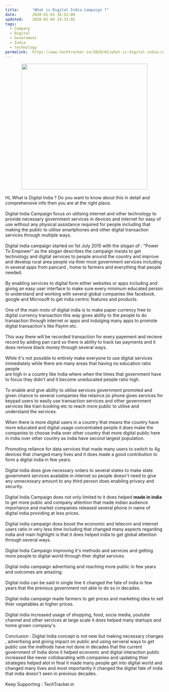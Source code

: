 ```yaml
---
title:		"What is Digital India Campaign ?"
date:		2020-01-01 16:52:00
updated:	2020-01-04 14:33:02
tags: 
  - Company
  - Digital
  - Government
  - India
  - technology	
permalink:	https://www.techtracker.in/2020/01/what-is-digital-india-campaign.html
---
```


<div><div class="separator" style="clear: both; text-align: center;"><div class="separator" style="clear: both; text-align: center;"><div class="separator" style="clear: both; text-align: center;"><div class="separator" style="clear: both; text-align: center;"><div class="separator" style="clear: both; text-align: center;">
  <a href="https://lh3.googleusercontent.com/-czsJSXC6bq8/Xg8R_Ctj4qI/AAAAAAAAAcs/yZOj9bU5RAgVM9hEoMmuxcigd_pJ6SCaACLcBGAsYHQ/s1600/1578045928166586-0.png" imageanchor="1" style="margin-left: 1em; margin-right: 1em;">
    <img border="0" src="https://lh3.googleusercontent.com/-czsJSXC6bq8/Xg8R_Ctj4qI/AAAAAAAAAcs/yZOj9bU5RAgVM9hEoMmuxcigd_pJ6SCaACLcBGAsYHQ/s1600/1578045928166586-0.png" width="400">
  </a>
</div></div></div></div></div></div><div><br></div>Hi, What is Digital India ? Do you want to know about this in detail and comprehensive info then you are at the right place.<div><br></div><div>Digital India Campaign focus on utilising internet and other technology to provide necessary government services in devices and internet for easy of use without any physical assistance required for people including that making the public to utilise smartphones and other digital transaction services through multiple ways.</div><div><br></div><div>Digital india campaign started on 1st July 2015 with the slogan of&nbsp;<span class="w8qArf">:&nbsp;</span><span class="LrzXr kno-fv">"Power To Empower" as the slogan describes the campaign insists to get technology and digital services to people around the country and improve and develop rural area people via thier most government services including in several apps from pancard , home to farmers and everything that people needed.</span></div><div><span class="LrzXr kno-fv"><br></span></div><div><span class="LrzXr kno-fv">By enabling services to digital form either websites or apps including and giving an easy user interface to make sure every minimum educated person to understand and working with several global companies like facebook, google and Microsoft to get india centric features and products.</span></div><div><span class="LrzXr kno-fv"><br></span></div><div><span class="LrzXr kno-fv">One of the main moto of digital india is to make paper currency free to digital currency transaction this way gives ability to the people to do transaction through internet or apps and indulging many apps to promote digital transaction's like Paytm etc.</span></div><div><span class="LrzXr kno-fv"><br></span></div><div><span class="LrzXr kno-fv">This way there will be recorded transaction for every payement and recieve record by adding pan card so there is ability to track tax payments and it does remove black money through several ways.</span></div><div><span class="LrzXr kno-fv"><br></span></div><div><span class="LrzXr kno-fv">While it's not possible to entirely make everyone to use digital services immediately while there are many areas that having no education ratio people&nbsp;</span></div><div>are high in a country like India where when the times that government have to focus they didn't and it become uneducated people ratio high.</div><div><br></div><div>To enable and give ability to utilise services government promoted and given chance to several companies like relaince jio phone gives services for keypad users to easily use transaction services and other government services like train booking etc to reach more public to utilise and understand the services.</div><div><br></div><div>When there is more digital users in a country that means the country have more educated and digital usage concentrated people it does make the companies to choose india over other country that more digital public here in india over other country as india have second largest population.</div><div><br></div><div>Promoting reliance for data services that made many users to switch to 4g devices that changed many lives and it does made a good contribution to form a digital india in few years.</div><div><br></div><div>Digital india does give necessary orders to several states to make state government services available in internet so people doesn't need to give any unnecessary amount to any third person does enabling privacy and security.</div><div><br></div><div>Digital India Campaign does not only limited to it does helped <b>made in india </b>to get more public and company attention that made indian audience importance and market companies released several phone in name of digital india providing at less prices.</div><div><br></div><div>Digital india campaign does boost the economic and telecom and internet users ratio in very less time including that changed many aspects regarding india and main highlight is that it does helped india to get global attention through several ways.</div><div><br></div><div>Digital India Campaign improving it's methods and services and getting more people to digital world through thier digital services.</div><div><br></div><div>Digital india campaign advertising and reaching more public in few years and outcomes are amazing.</div><div><br></div><div>Digital india can be said in single line it changed the fate of india in few years that the previous government not able to do so in decades.</div><div><br></div><div>Digital india campaign made farmers to get prices and marketing idea to sell thier vegetables at higher prices.</div><div><br></div><div>Digital india increased usage of shopping, food, socia media, youtube channel and other services at large scale it does helped many startups and home grown company's.</div><div><br></div><div>Conclusion : Digital India concept is not new but making necessary changes , advertising and giving impact on public and using serveral ways to get public use the methods have not done in decades that the current government of India done it helped economic and digital interaction public increased like never collobarating with companies and updating thier strategies helped alot in final it made many people get into digital world and changed many lives and most importantly it changed the digital fate of india that india doesn't seen in previous decades.</div><div><br></div><div>Keep Supporting : TechTracker.in</div><div><span class="LrzXr kno-fv"><br></span></div>
<!-- no comments on this post -->